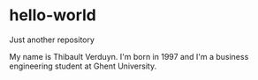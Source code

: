 # hello-world
Just another repository

My name is Thibault Verduyn. I'm born in 1997 and I'm a business engineering student at Ghent University.
